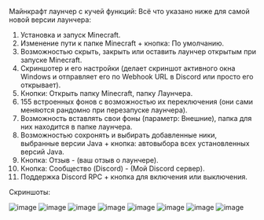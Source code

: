 Майнкрафт лаунчер с кучей функций:
Всё что указано ниже для самой новой версии лаунчера:

1) Установка и запуск Minecraft.
2) Изменение пути к папке Minecraft + кнопка: По умолчанию.
3) Возможностью скрыть, закрыть или оставить лаунчер открытым при запуске Minecraft.
4) Скриншотер и его настройки (делает скриншот активного окна Windows и отправляет его по Webhook URL в Discord или просто его открывает).
5) Кнопки: Открыть папку Minecraft, папку Лаунчера.
6) 155 встроенных фонов с возможностью их переключения (они сами меняются рандомно при перезапуске лаунчера).
7) Возможность вставлять свои фоны (параметр: Внешние), папка для них находится в папке лаунчера.
8) Возможностью сохронять и выбирать добавленные ники, выбранные версии Java + кнопка: автовыбора всех установленных версий Java.
9) Кнопка: Отзыв - (ваш отзыв о лаунчере).
10) Кнопка: Сообщество (Discord) - (Мой Discord сервер).
11) Поддержка Discord RPC + кнопка для включения или выключения.

Скриншоты:

![image](https://github.com/user-attachments/assets/f4b6b2e7-4018-48ad-9b27-749052c13c49)
![image](https://github.com/user-attachments/assets/ebcd85ae-c6de-4462-a3d2-1a7b354cd2d8)
![image](https://github.com/user-attachments/assets/f95af8af-9b30-46c8-8deb-94f9d755164c)
![image](https://github.com/user-attachments/assets/8d2d34b3-e546-4d98-bb70-a0f731d3271a)
![image](https://github.com/user-attachments/assets/30f21e99-4b6c-4b9b-afae-52f4af2b3991)
![image](https://github.com/user-attachments/assets/ed66457b-aba6-47af-8d0d-5c949a1688f2)
![image](https://github.com/user-attachments/assets/635d92b7-a8a5-4739-b2a3-bfcf90aeb74a)
![image](https://github.com/user-attachments/assets/c9f1ef55-7024-472f-aaf1-9395c5105f82)
